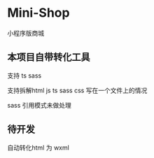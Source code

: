 # Mini-Shop
小程序版商城

## 本项目自带转化工具

支持 ts sass

支持拆解html js ts sass css 写在一个文件上的情况

sass 引用模式未做处理

## 待开发

自动转化html 为 wxml